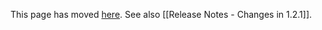 This page has moved [here](https://flutter.dev/docs/development/tools/sdk/release-notes/release-notes-1.2.1).
See also [[Release Notes - Changes in 1.2.1]].